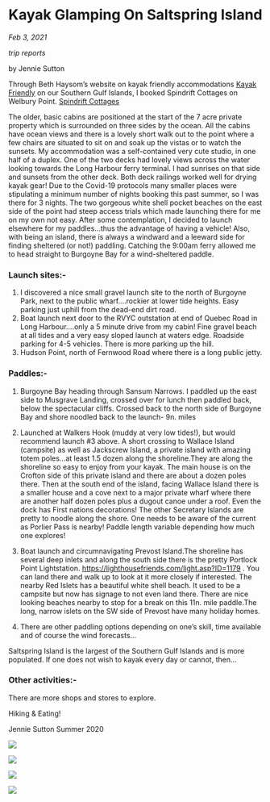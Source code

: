 # Kayak Glamping On Saltspring Island

*Feb 3, 2021*

*trip reports*

by Jennie Sutton

Through Beth Haysom’s website on kayak friendly accommodations [Kayak Friendly](https://www.kayakfriendly.ca) on our Southern Gulf Islands, I booked Spindrift Cottages on Welbury Point. [Spindrift Cottages](https://spindriftsaltspringisland.com)

The older, basic cabins are positioned at the start of the 7 acre private property which is surrounded on three sides by the ocean. All the cabins have ocean views and there is a lovely short walk out to the point where a few chairs are situated to sit on and soak up the vistas or to watch the sunsets. My accommodation was a self-contained very cute studio, in one half of a duplex. One of the two decks had lovely views across the water looking towards the Long Harbour ferry terminal. I had sunrises on that side and sunsets from the other deck. Both deck railings worked well for drying kayak gear! Due to the Covid-19 protocols many smaller places were stipulating a minimum number of nights booking this past summer, so I was there for 3 nights.
The two gorgeous white shell pocket beaches on the east side of the point had steep access trials which made launching there for me on my own not easy. After some contemplation, I decided to launch elsewhere for my paddles…thus the advantage of having a vehicle! Also, with being an island, there is always a windward and a leeward side for finding sheltered (or not!) paddling.
Catching the 9:00am ferry allowed me to head straight to Burgoyne Bay for a wind-sheltered paddle.

### Launch sites:-
 1. I discovered a nice small gravel launch site to the north of Burgoyne Park, next to the public wharf….rockier at lower tide heights. Easy parking just uphill from the dead-end dirt road.
 2. Boat launch next door to the RVYC outstation at end of Quebec Road in Long Harbour….only a 5 minute drive from my cabin! Fine gravel beach at all tides and a very easy sloped launch at waters edge. Roadside parking for 4-5 vehicles. There is more parking up the hill.
 3. Hudson Point, north of Fernwood Road where there is a long public jetty.

### Paddles:-
 1. Burgoyne Bay heading through Sansum Narrows. I paddled up the east side to Musgrave Landing, crossed over for lunch then paddled back, below the spectacular cliffs. Crossed back to the north side of Burgoyne Bay and shore noodled back to the launch- 9n. miles

 2. Launched at Walkers Hook (muddy at very low tides!), but would recommend launch #3 above. A short crossing to Wallace Island (campsite) as well as Jackscrew Island, a private island with amazing totem poles…at least 1.5 dozen along the shoreline.They are along the shoreline so easy to enjoy from your kayak. The main house is on the Crofton side of this private island and there are about a dozen poles there. Then at the south end of the island, facing Wallace Island there is a smaller house and a cove next to a major private wharf where there are another half dozen poles plus a dugout canoe under a roof. Even the dock has First nations decorations! The other Secretary Islands are pretty to noodle along the shore. One needs to be aware of the current as Porlier Pass is nearby! Paddle length variable depending how much one explores!

3. Boat launch and circumnavigating Prevost Island.The shoreline has several deep inlets and along the south side there is the pretty Portlock Point Lightstation. https://lighthousefriends.com/light.asp?ID=1179 . You can land there and walk up to look at it more closely if interested. The nearby Red Islets has a beautiful white shell beach. It used to be a campsite but now has signage to not even land there. There are nice looking beaches nearby to stop for a break on this 11n. mile paddle.The long, narrow islets on the SW side of Prevost have many holiday homes.

4. There are other paddling options depending on one’s skill, time available and of course the wind forecasts…

Saltspring Island is the largest of the Southern Gulf Islands and is more populated. If one does not wish to kayak every day or cannot, then…

### Other activities:-
 There are more shops and stores to explore.
 
 Hiking & Eating!

Jennie Sutton
Summer 2020 

![](/img/saltspring04.jpg)

![](/img/saltspring03.jpg)

![](/img/saltspring02.jpg)

![](/img/saltspring01.jpg)